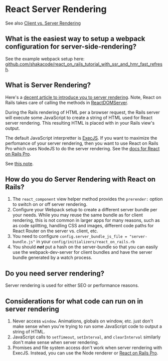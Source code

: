 # React Server Rendering

See also [Client vs. Server Rendering](./client-vs-server-rendering.md)

## What is the easiest way to setup a webpack configuration for server-side-rendering?
See the example webpack setup here: [github.com/shakacode/react_on_rails_tutorial_with_ssr_and_hmr_fast_refresh](https://github.com/shakacode/react_on_rails_tutorial_with_ssr_and_hmr_fast_refresh).

## What is Server Rendering?

Here's a [decent article to introduce you to server rendering](https://medium.freecodecamp.org/server-side-rendering-your-react-app-in-three-simple-steps-7a82b95db82e). Note, React on Rails takes care of calling the methods in [ReactDOMServer](https://reactjs.org/docs/react-dom-server.html).

During the Rails rendering of HTML per a browser request, the Rails server will execute some JavaScript to create a string of HTML used for React server rendering. This resulting HTML is placed with in your Rails view's output.

The default JavaScript interpretter is [ExecJS](https://github.com/rails/execjs). If you want to maximize the perfomance of your server rendering, then you want to use React on Rails Pro which uses NodeJS to do the server rendering. See the [docs for React on Rails Pro](https://github.com/shakacode/react_on_rails/wiki).

See [this note](docs/outdated/how-react-on-rails-works.md#client-side-rendering-vs-server-side-rendering).

## How do you do Server Rendering with React on Rails?
1. The `react_component` view helper method provides the `prerender:` option to switch on or off server rendering.
1. Configure your Webpack setup to create a different server bundle per your needs. While you may reuse the same bundle as for client rendering, this is not common in larger apps for many reasons, such as as code splitting, handling CSS and images, different code paths for React Router on the server vs. client, etc.
1. You need to configure `config.server_bundle_js_file = "server-bundle.js"` in your `config/initializers/react_on_rails.rb`
1. You should ***not*** put a hash on the server-bundle so that you can easily use the webpack-dev-server for client bundles and have the server bundle generated by a watch process. 

## Do you need server rendering?

Server rendering is used for either SEO or performance reasons.

## Considerations for what code can run on in server rendering

1. Never access `window`. Animations, globals on window, etc. just don't make sense when you're trying to run some JavaScript code to output a string of HTML.
2. JavaScript calls to `setTimeout`, `setInterval`, and `clearInterval` similarly don't make sense when server rendering.
3. Promises and file system access don't work when server rendering with ExecJS. Instead, you can use the Node renderer or [React on Rails Pro](https://www.shakacode.com/react-on-rails-pro/).
